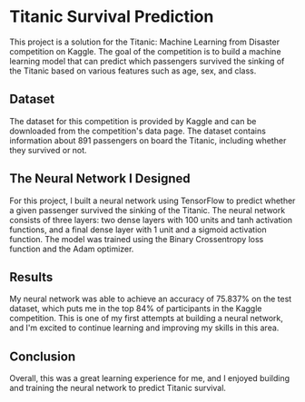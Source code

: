 # Titanic Survival Prediction
This project is a solution for the Titanic: Machine Learning from Disaster competition on Kaggle. The goal of the competition is to build a machine learning model that can predict which passengers survived the sinking of the Titanic based on various features such as age, sex, and class.

## Dataset
The dataset for this competition is provided by Kaggle and can be downloaded from the competition's data page. The dataset contains information about 891 passengers on board the Titanic, including whether they survived or not.

## The Neural Network I Designed
For this project, I built a neural network using TensorFlow to predict whether a given passenger survived the sinking of the Titanic. The neural network consists of three layers: two dense layers with 100 units and tanh activation functions, and a final dense layer with 1 unit and a sigmoid activation function. The model was trained using the Binary Crossentropy loss function and the Adam optimizer.

## Results
My neural network was able to achieve an accuracy of 75.837% on the test dataset, which puts me in the top 84% of participants in the Kaggle competition. This is one of my first attempts at building a neural network, and I'm excited to continue learning and improving my skills in this area.

## Conclusion
Overall, this was a great learning experience for me, and I enjoyed building and training the neural network to predict Titanic survival.
